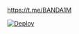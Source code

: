 https://t.me/BANDA1M

[![Deploy](https://www.herokucdn.com/deploy/button.svg)](https://heroku.com/deploy?template=https://github.com/nelson12380/alazizy)
